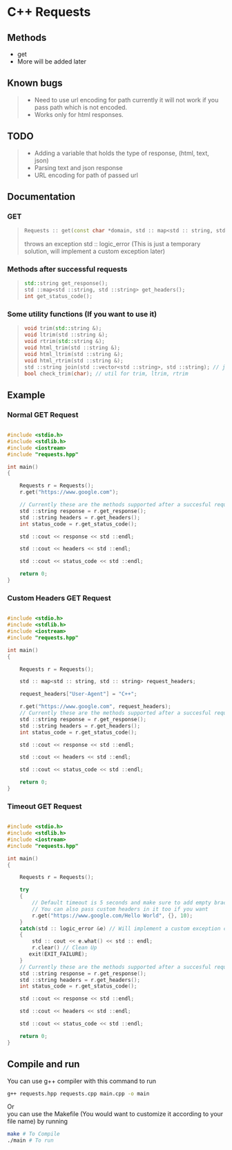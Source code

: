 # C++ Requests

## Methods
- get
- More will be added later
  
## Known bugs
> - Need to use url encoding for path currently it will not work if you pass path which is not encoded. <br />
> - Works only for html responses.

## TODO
> - Adding a variable that holds the type of response, (html, text, json)
> - Parsing text and json response
> - URL encoding for path of passed url

## Documentation
### GET
>
>```C++
>Requests :: get(const char *domain, std :: map<std :: string, std :: string> >request_headers = {}, int timeout = 5)
>```
> throws an exception std :: logic_error (This is just a temporary solution, will implement a custom exception later)

### Methods after successful requests
> 
> ```C++
> std::string get_response();
> std ::map<std ::string, std ::string> get_headers();
> int get_status_code();
> ```

### Some utility functions (If you want to use it)
>
> ```C++
> void trim(std::string &);
> void ltrim(std ::string &);
> void rtrim(std::string &);
> void html_trim(std ::string &);
> void html_ltrim(std ::string &);
> void html_rtrim(std ::string &);
> std ::string join(std ::vector<std ::string>, std ::string); // joins a vector of strings with the 2 parameter as the joining string
> bool check_trim(char); // util for trim, ltrim, rtrim
> ```

## Example

### Normal GET Request
```C++

#include <stdio.h>
#include <stdlib.h>
#include <iostream>
#include "requests.hpp"

int main()
{

    Requests r = Requests();
    r.get("https://www.google.com");

    // Currently these are the methods supported after a succesful request
    std ::string response = r.get_response();
    std ::string headers = r.get_headers();
    int status_code = r.get_status_code();

    std ::cout << response << std ::endl;

    std ::cout << headers << std ::endl;

    std ::cout << status_code << std ::endl;

    return 0;
}
```
### Custom Headers GET Request
```C++

#include <stdio.h>
#include <stdlib.h>
#include <iostream>
#include "requests.hpp"

int main()
{

    Requests r = Requests();

    std :: map<std :: string, std :: string> request_headers;

    request_headers["User-Agent"] = "C++";

    r.get("https://www.google.com", request_headers);
    // Currently these are the methods supported after a succesful request
    std ::string response = r.get_response();
    std ::string headers = r.get_headers();
    int status_code = r.get_status_code();

    std ::cout << response << std ::endl;

    std ::cout << headers << std ::endl;

    std ::cout << status_code << std ::endl;

    return 0;
}
```
### Timeout GET Request
```C++

#include <stdio.h>
#include <stdlib.h>
#include <iostream>
#include "requests.hpp"

int main()
{

    Requests r = Requests();

    try
    {
        // Default timeout is 5 seconds and make sure to add empty brace brackets as seconds argument is for headers
        // You can also pass custom headers in it too if you want
        r.get("https://www.google.com/Hello World", {}, 10);
    }
    catch(std :: logic_error &e) // Will implement a custom exception class later
    {
        std :: cout << e.what() << std :: endl;
        r.clear() // Clean Up 
       exit(EXIT_FAILURE);
    }
    // Currently these are the methods supported after a succesful request
    std ::string response = r.get_response();
    std ::string headers = r.get_headers();
    int status_code = r.get_status_code();

    std ::cout << response << std ::endl;

    std ::cout << headers << std ::endl;

    std ::cout << status_code << std ::endl;

    return 0;
}
```

## Compile and run
You can use g++ compiler with this command to run
```bash
g++ requests.hpp requests.cpp main.cpp -o main
```
Or <br />
you can use the Makefile (You would want to customize it according to your file name) by running
```bash
make # To Compile
./main # To run
```



